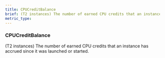 ```yaml
---
title: CPUCreditBalance
brief: (T2 instances) The number of earned CPU credits that an instance has accrued since it was launched or started.
metric_type:
---
```

### CPUCreditBalance

(T2 instances) The number of earned CPU credits that an instance has accrued since it was launched or started.
